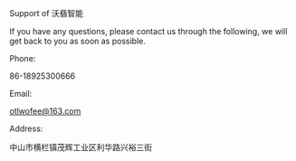 
Support of 沃翡智能

If you have any questions, please contact us through the following, we will get back to you as soon as possible.

Phone:

86-18925300666

Email:

otlwofee@163.com

Address:

中山市横栏镇茂辉工业区利华路兴裕三街
